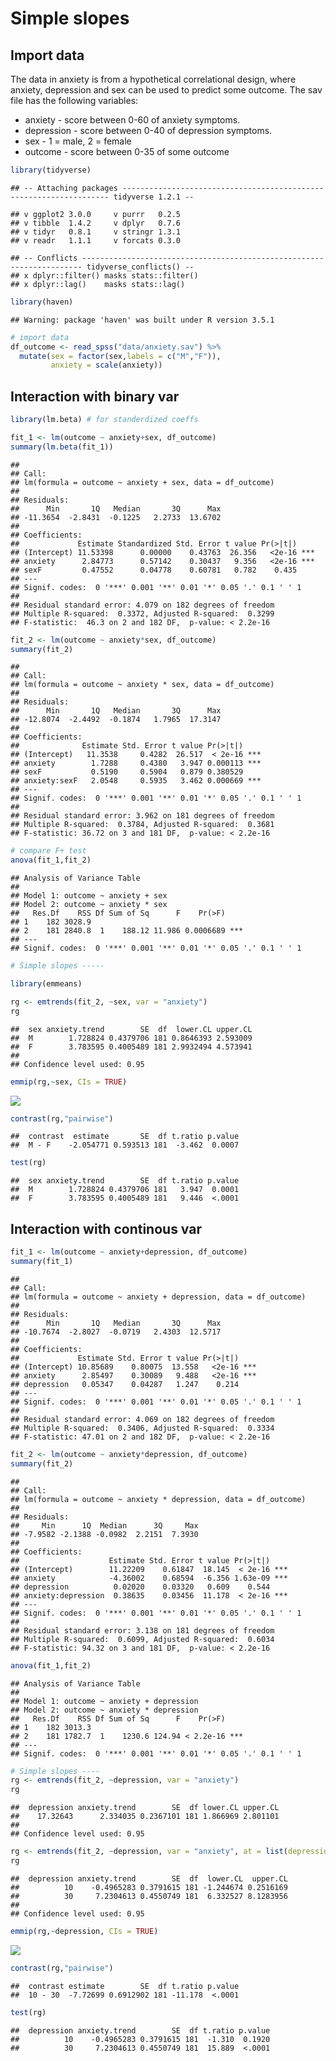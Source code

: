 Simple slopes
================

Import data
-----------

The data in anxiety is from a hypothetical correlational design, where anxiety, depression and sex can be used to predict some outcome.
The sav file has the following variables:

-   anxiety - score between 0-60 of anxiety symptoms.
-   depression - score between 0-40 of depression symptoms.
-   sex - 1 = male, 2 = female
-   outcome - score between 0-35 of some outcome

``` r
library(tidyverse)
```

    ## -- Attaching packages ------------------------------------------------------------------- tidyverse 1.2.1 --

    ## v ggplot2 3.0.0     v purrr   0.2.5
    ## v tibble  1.4.2     v dplyr   0.7.6
    ## v tidyr   0.8.1     v stringr 1.3.1
    ## v readr   1.1.1     v forcats 0.3.0

    ## -- Conflicts ---------------------------------------------------------------------- tidyverse_conflicts() --
    ## x dplyr::filter() masks stats::filter()
    ## x dplyr::lag()    masks stats::lag()

``` r
library(haven)
```

    ## Warning: package 'haven' was built under R version 3.5.1

``` r
# import data
df_outcome <- read_spss("data/anxiety.sav") %>% 
  mutate(sex = factor(sex,labels = c("M","F")),
         anxiety = scale(anxiety))
```

Interaction with binary var
---------------------------

``` r
library(lm.beta) # for standerdized coeffs

fit_1 <- lm(outcome ~ anxiety+sex, df_outcome)
summary(lm.beta(fit_1))
```

    ## 
    ## Call:
    ## lm(formula = outcome ~ anxiety + sex, data = df_outcome)
    ## 
    ## Residuals:
    ##      Min       1Q   Median       3Q      Max 
    ## -11.3654  -2.8431  -0.1225   2.2733  13.6702 
    ## 
    ## Coefficients:
    ##             Estimate Standardized Std. Error t value Pr(>|t|)    
    ## (Intercept) 11.53398      0.00000    0.43763  26.356   <2e-16 ***
    ## anxiety      2.84773      0.57142    0.30437   9.356   <2e-16 ***
    ## sexF         0.47552      0.04778    0.60781   0.782    0.435    
    ## ---
    ## Signif. codes:  0 '***' 0.001 '**' 0.01 '*' 0.05 '.' 0.1 ' ' 1
    ## 
    ## Residual standard error: 4.079 on 182 degrees of freedom
    ## Multiple R-squared:  0.3372, Adjusted R-squared:  0.3299 
    ## F-statistic:  46.3 on 2 and 182 DF,  p-value: < 2.2e-16

``` r
fit_2 <- lm(outcome ~ anxiety*sex, df_outcome)
summary(fit_2)
```

    ## 
    ## Call:
    ## lm(formula = outcome ~ anxiety * sex, data = df_outcome)
    ## 
    ## Residuals:
    ##      Min       1Q   Median       3Q      Max 
    ## -12.8074  -2.4492  -0.1874   1.7965  17.3147 
    ## 
    ## Coefficients:
    ##              Estimate Std. Error t value Pr(>|t|)    
    ## (Intercept)   11.3538     0.4282  26.517  < 2e-16 ***
    ## anxiety        1.7288     0.4380   3.947 0.000113 ***
    ## sexF           0.5190     0.5904   0.879 0.380529    
    ## anxiety:sexF   2.0548     0.5935   3.462 0.000669 ***
    ## ---
    ## Signif. codes:  0 '***' 0.001 '**' 0.01 '*' 0.05 '.' 0.1 ' ' 1
    ## 
    ## Residual standard error: 3.962 on 181 degrees of freedom
    ## Multiple R-squared:  0.3784, Adjusted R-squared:  0.3681 
    ## F-statistic: 36.72 on 3 and 181 DF,  p-value: < 2.2e-16

``` r
# compare F+ test
anova(fit_1,fit_2)
```

    ## Analysis of Variance Table
    ## 
    ## Model 1: outcome ~ anxiety + sex
    ## Model 2: outcome ~ anxiety * sex
    ##   Res.Df    RSS Df Sum of Sq      F    Pr(>F)    
    ## 1    182 3028.9                                  
    ## 2    181 2840.8  1    188.12 11.986 0.0006689 ***
    ## ---
    ## Signif. codes:  0 '***' 0.001 '**' 0.01 '*' 0.05 '.' 0.1 ' ' 1

``` r
# Simple slopes -----

library(emmeans)

rg <- emtrends(fit_2, ~sex, var = "anxiety")
rg
```

    ##  sex anxiety.trend        SE  df  lower.CL upper.CL
    ##  M        1.728824 0.4379706 181 0.8646393 2.593009
    ##  F        3.783595 0.4005489 181 2.9932494 4.573941
    ## 
    ## Confidence level used: 0.95

``` r
emmip(rg,~sex, CIs = TRUE)
```

![](doc/unnamed-chunk-2-1.png)

``` r
contrast(rg,"pairwise")
```

    ##  contrast  estimate       SE  df t.ratio p.value
    ##  M - F    -2.054771 0.593513 181  -3.462  0.0007

``` r
test(rg)
```

    ##  sex anxiety.trend        SE  df t.ratio p.value
    ##  M        1.728824 0.4379706 181   3.947  0.0001
    ##  F        3.783595 0.4005489 181   9.446  <.0001

Interaction with continous var
------------------------------

``` r
fit_1 <- lm(outcome ~ anxiety+depression, df_outcome)
summary(fit_1)
```

    ## 
    ## Call:
    ## lm(formula = outcome ~ anxiety + depression, data = df_outcome)
    ## 
    ## Residuals:
    ##      Min       1Q   Median       3Q      Max 
    ## -10.7674  -2.8027  -0.0719   2.4303  12.5717 
    ## 
    ## Coefficients:
    ##             Estimate Std. Error t value Pr(>|t|)    
    ## (Intercept) 10.85689    0.80075  13.558   <2e-16 ***
    ## anxiety      2.85497    0.30089   9.488   <2e-16 ***
    ## depression   0.05347    0.04287   1.247    0.214    
    ## ---
    ## Signif. codes:  0 '***' 0.001 '**' 0.01 '*' 0.05 '.' 0.1 ' ' 1
    ## 
    ## Residual standard error: 4.069 on 182 degrees of freedom
    ## Multiple R-squared:  0.3406, Adjusted R-squared:  0.3334 
    ## F-statistic: 47.01 on 2 and 182 DF,  p-value: < 2.2e-16

``` r
fit_2 <- lm(outcome ~ anxiety*depression, df_outcome)
summary(fit_2)
```

    ## 
    ## Call:
    ## lm(formula = outcome ~ anxiety * depression, data = df_outcome)
    ## 
    ## Residuals:
    ##     Min      1Q  Median      3Q     Max 
    ## -7.9582 -2.1388 -0.0982  2.2151  7.3930 
    ## 
    ## Coefficients:
    ##                    Estimate Std. Error t value Pr(>|t|)    
    ## (Intercept)        11.22209    0.61847  18.145  < 2e-16 ***
    ## anxiety            -4.36002    0.68594  -6.356 1.63e-09 ***
    ## depression          0.02020    0.03320   0.609    0.544    
    ## anxiety:depression  0.38635    0.03456  11.178  < 2e-16 ***
    ## ---
    ## Signif. codes:  0 '***' 0.001 '**' 0.01 '*' 0.05 '.' 0.1 ' ' 1
    ## 
    ## Residual standard error: 3.138 on 181 degrees of freedom
    ## Multiple R-squared:  0.6099, Adjusted R-squared:  0.6034 
    ## F-statistic: 94.32 on 3 and 181 DF,  p-value: < 2.2e-16

``` r
anova(fit_1,fit_2)
```

    ## Analysis of Variance Table
    ## 
    ## Model 1: outcome ~ anxiety + depression
    ## Model 2: outcome ~ anxiety * depression
    ##   Res.Df    RSS Df Sum of Sq      F    Pr(>F)    
    ## 1    182 3013.3                                  
    ## 2    181 1782.7  1    1230.6 124.94 < 2.2e-16 ***
    ## ---
    ## Signif. codes:  0 '***' 0.001 '**' 0.01 '*' 0.05 '.' 0.1 ' ' 1

``` r
# Simple slopes ----
rg <- emtrends(fit_2, ~depression, var = "anxiety")
rg
```

    ##  depression anxiety.trend        SE  df lower.CL upper.CL
    ##    17.32643      2.334035 0.2367101 181 1.866969 2.801101
    ## 
    ## Confidence level used: 0.95

``` r
rg <- emtrends(fit_2, ~depression, var = "anxiety", at = list(depression = c(10,30)))
rg
```

    ##  depression anxiety.trend        SE  df  lower.CL  upper.CL
    ##          10    -0.4965283 0.3791615 181 -1.244674 0.2516169
    ##          30     7.2304613 0.4550749 181  6.332527 8.1283956
    ## 
    ## Confidence level used: 0.95

``` r
emmip(rg,~depression, CIs = TRUE)
```

![](doc/unnamed-chunk-3-1.png)

``` r
contrast(rg,"pairwise")
```

    ##  contrast estimate        SE  df t.ratio p.value
    ##  10 - 30  -7.72699 0.6912902 181 -11.178  <.0001

``` r
test(rg)
```

    ##  depression anxiety.trend        SE  df t.ratio p.value
    ##          10    -0.4965283 0.3791615 181  -1.310  0.1920
    ##          30     7.2304613 0.4550749 181  15.889  <.0001
